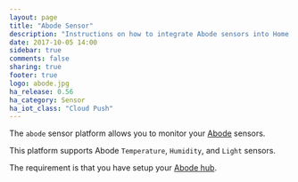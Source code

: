 ```yaml
---
layout: page
title: "Abode Sensor"
description: "Instructions on how to integrate Abode sensors into Home Assistant."
date: 2017-10-05 14:00
sidebar: true
comments: false
sharing: true
footer: true
logo: abode.jpg
ha_release: 0.56
ha_category: Sensor
ha_iot_class: "Cloud Push"
---
```


The `abode` sensor platform allows you to monitor your [Abode](https://goabode.com/) sensors.

This platform supports Abode `Temperature`, `Humidity`, and `Light` sensors.

The requirement is that you have setup your [Abode hub](/components/abode/).
